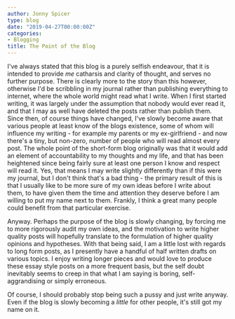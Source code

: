```yaml
---
author: Jonny Spicer
type: blog
date: "2019-04-27T00:00:00Z"
categories:
- Blogging
title: The Point of the Blog
---
```

I've always stated that this blog is a purely selfish endeavour, that it is intended to provide *me* catharsis and clarity of thought, and serves no
further purpose. There is clearly more to the story than this however, otherwise I'd be scribbling in my journal rather than publishing everything to
internet, where the whole world might read what I write. When I first started writing, it was largely under the assumption that nobody would ever
read it, and that I may as well have deleted the posts rather than publish them. Since then, of course things have changed, I've slowly become aware
that various people at least know of the blogs existence, some of whom will influence my writing - for example my parents or my ex-girlfriend - and now
there's a tiny, but non-zero, number of people who will read almost every post. The whole point of the short-form blog originally was that it would add
an element of accountability to my thoughts and my life, and that has been heightened since being fairly sure at least one person I know and respect will read it.
Yes, that means I may write slightly differently than if this were my journal, but I don't think that's a bad thing - the primary result of this is that I
usually like to be more sure of my own ideas before I write about them, to have given them the time and attention they deserve before I am willing to
put my name next to them. Frankly, I think a great many people could benefit from that particular exercise.

Anyway. Perhaps the purpose of the blog is slowly changing, by forcing me to more rigorously audit my own ideas, and the motivation to write higher
quality posts will hopefully translate to the formulation of higher quality opinions and hypotheses. With that being said, I am a little lost with
regards to long form posts, as I presently have a handful of half written drafts on various topics. I enjoy writing longer pieces and would love to
produce these essay style posts on a more frequent basis, but the self doubt inevitably seems to creep in that what I am saying is boring, self-aggrandising
or simply erroneous.

Of course, I should probably stop being such a pussy and just write anyway. Even if the blog is slowly becoming a *little* for other people, it's
still got my name on it.
